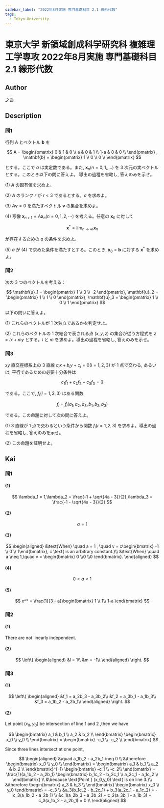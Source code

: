 ```yaml
---
sidebar_label: "2022年8月実施 専門基礎科目 2.1 線形代数"
tags:
  - Tokyo-University
---
```

# 東京大学 新領域創成科学研究科 複雑理工学専攻 2022年8月実施 専門基礎科目 2.1 線形代数


## **Author**
[之遥](https://www.zhihu.com/people/zhao-yue-70-84)

## **Description**
### 問1
行列 $A$ とベクトル $\mathbf{b}$ を

$$
A = 
\begin{pmatrix}
0 & 1 & 0 \\
a & 0 & 1 \\
1-a & 0 & 0 \\
\end{pmatrix} ,
\mathbf{b} =
\begin{pmatrix}
1 \\
0 \\
0 \\
\end{pmatrix}
$$

とする。ここで $a$ は実定数である。また, $\mathbf{x}_n(n = 0,1,,\dots)$ を $3$ 次元の実ベクトルとする。このとき以下の問に答えよ。
導出の過程を省略し, 答えのみを示せ。

(1) $A$ の固有値を求めよ。

(2) $A$ のランク $r$ が $r < 3$ であるとする。$a$ を求めよ。

(3) $A\mathbf{v} = 0$ を満たすベクトル $\mathbf{v}$ の集合を求めよ。

(4) 写像 $\mathbf{x}_{n + 1} = A\mathbf{x}_n(n = 0,1,2,\dotsb)$ を考える。任意の $\mathbf{x}_0$ に対して

$$
\mathbf{x}^* = \lim_{n \rightarrow \infty} \mathbf{x}_n
$$

が存在するための $a$ の条件を求めよ。

(5) $a$ が (4) で求めた条件を満たすとする。このとき, $\mathbf{x}_0 = \mathbf{b}$ に対する $\mathbf{x}^*$ を求めよ。

### 問2
次の $3$ つのベクトルを考える：

$$
\mathbf{u}_1 = \begin{pmatrix} 1 \\ 3 \\ -2 \end{pmatrix},
\mathbf{u}_2 = \begin{pmatrix} 1 \\ 1 \\ 0 \end{pmatrix},
\mathbf{u}_3 = \begin{pmatrix} 1 \\ 0 \\ 1 \end{pmatrix}
$$

以下の問いに答えよ。

(1) これらのベクトルが $1$ 次独立であるかを判定せよ。

(2) これらのベクトルの $1$ 次結合で表される点 $(x,y,z)$ の集合が従う方程式を $z = lx + my$ とする。$l$ と $m$ を求めよ。導出の過程を省略し, 答えのみを示せ。

### 問3
$xy$ 直交座標系上の $3$ 直線 $a_ix + b_iy + c_i = 0(i = 1,2,3)$ が $1$ 点で交わる, あるいは, 平行であるための必要十分条件は

$$
c_1f_1 + c_2f_2 + c_3f_3 = 0
$$

である。ここで, $f_i(i=1,2,3)$ はある関数

$$
f_i = f_i(a_1,a_2,a_3,b_1,b_2,b_3)
$$

である。この命題に対して次の問に答えよ。

(1) $3$ 直線が $1$ 点で交わるという条件から関数 $f_i(i=1,2,3)$ を求めよ。導出の過程を省略し, 答えのみを示せ。

(2) この命題を証明せよ。

## **Kai** 
### 問1
#### (1)

$$
\lambda_1 = 1,\lambda_2 = \frac{-1 + \sqrt{4a - 3}}{2},\lambda_3 = \frac{-1 - \sqrt{4a - 3}}{2}
$$

#### (2)

$$
a = 1
$$

#### (3)

$$
\begin{aligned}
&\text{When} \quad a = 1 , \quad v = c\begin{bmatrix} -1 \\ 0 \\ 1\end{bmatrix}, c \text{ is an arbitrary constant.}\\
&\text{When} \quad a \neq 1,\quad v = \begin{bmatrix} 0 \\0 \\0 \end{bmatrix}.
\end{aligned}
$$

#### (4)

$$
0 < a < 1
$$

#### (5)

$$
x^* = \frac{1}{3 - a}\begin{bmatrix} 1 \\ 1\\ 1-a \end{bmatrix}
$$

### 問2
#### (1)
There are not linearly independent.

#### (2)

$$
\left\{
\begin{aligned}
&l = 1\\
&m = -1\\
\end{aligned}
\right.
$$

### 問3
#### (1)

$$
\left\{
\begin{aligned}
&f_1 = a_2b_3 - a_3b_2\\
&f_2 = a_3b_1 - a_1b_3\\
&f_3 = a_1b_2 - a_2b_1\\
\end{aligned}
\right.
$$

#### (2)
Let point $(x_0,y_0)$ be intersection of line 1 and 2 ,then we have

$$
\begin{bmatrix}
a_1 & b_1 \\
a_2 & b_2 \\
\end{bmatrix}
\begin{bmatrix}
x_0 \\ y_0 \\
\end{bmatrix} = 
\begin{bmatrix}
-c_1 \\ -c_2 \\
\end{bmatrix}
$$

Since three lines intersect at one point,

$$
\begin{aligned}
&\quad a_1b_2 - a_2b_1 \neq 0 \\
&\therefore 
\begin{bmatrix}
x_0 \\ y_0 \\
\end{bmatrix} = 
\begin{bmatrix}
a_1 & b_1 \\
a_2 & b_2 \\
\end{bmatrix}^{-1}
\begin{bmatrix}
-c_1 \\ -c_2\\
\end{bmatrix} = 
\frac{1}{a_1b_2 - a_2b_1}
\begin{bmatrix}
b_1c_2 - b_2c_1 \\
a_2c_1 - a_1c_2 \\
\end{bmatrix} \\
&\because \text{Point } (x_0,y_0) \text{ is on line 3.}\\
&\therefore
\begin{bmatrix}
a_3 & b_3 \\
\end{bmatrix}
\begin{bmatrix}
x_0 \\ y_0
\end{bmatrix} = -c_3 \\
&a_3(b_1c_2 - b_2c_1) + b_3(a_2c_1 - a_1c_2) = -c_3(a_1b_2 - a_2b_1) \\
&c_1(a_2b_3 - a_3b_2) + c_2(a_3b_1 - a_1b_3) + c_3(a_1b_2 - a_2b_1) = 0 \\
\end{aligned}
$$